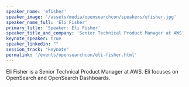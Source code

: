 ```yaml
---
speaker_name: 'efisher'
speaker_image: '/assets/media/opensearchcon/speakers/efisher.jpg'
speaker_name_full: 'Eli Fisher'
primary_title: 'Speaker: Eli Fisher'
speaker_title_and_company: 'Senior Technical Product Manager at AWS'
keynote_speaker: true
speaker_linkedin: ""
session_track: "keynote"
permalink: '/events/opensearchcon/eli-fisher.html'
---
```

Eli Fisher is a Senior Technical Product Manager at AWS. Eli focuses on OpenSearch and OpenSearch Dashboards.

